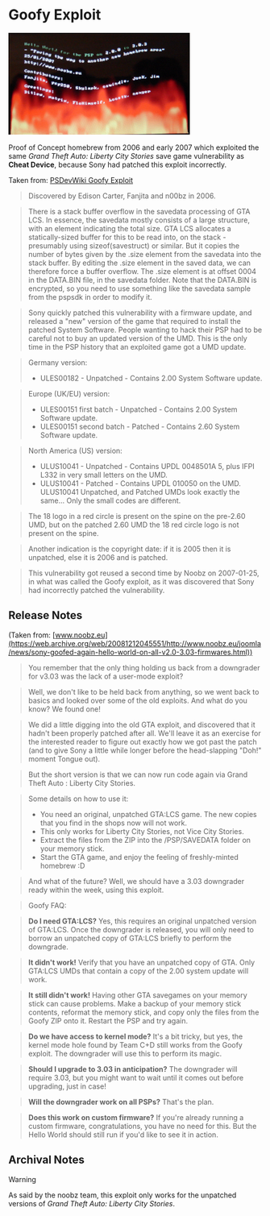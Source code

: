 # Goofy Exploit

![1 Goofy Exploit](../../../Pictures/Bonus/flamehw_thumb.png)

Proof of Concept homebrew from 2006 and early 2007 which exploited the same _Grand Theft Auto: Liberty City Stories_ save game vulnerability as **Cheat Device**, because Sony had patched this exploit incorrectly.

Taken from: [PSDevWiki Goofy Exploit](https://www.psdevwiki.com/psp/Vulnerabilities#Grand_Theft_Auto:_Liberty_City_Stories_UMD_(and_the_Goofy_exploit):_PSP_2.00-3.03._Patched_3.30)

> Discovered by Edison Carter, Fanjita and n00bz in 2006.

> There is a stack buffer overflow in the savedata processing of GTA LCS. In essence, the savedata mostly consists of a large structure, with an element indicating the total size. GTA LCS allocates a statically-sized buffer for this to be read into, on the stack - presumably using sizeof(savestruct) or similar. But it copies the number of bytes given by the .size element from the savedata into the stack buffer. By editing the .size element in the saved data, we can therefore force a buffer overflow. The .size element is at offset 0004 in the DATA.BIN file, in the savedata folder. Note that the DATA.BIN is encrypted, so you need to use something like the savedata sample from the pspsdk in order to modify it.

> Sony quickly patched this vulnerability with a firmware update, and released a "new" version of the game that required to install the patched System Software. People wanting to hack their PSP had to be careful not to buy an updated version of the UMD. This is the only time in the PSP history that an exploited game got a UMD update.

> Germany version: 
> - ULES00182 - Unpatched - Contains 2.00 System Software update.

> Europe (UK/EU) version: 
> - ULES00151 first batch - Unpatched - Contains 2.00 System Software update.
> - ULES00151 second batch - Patched - Contains 2.60 System Software update.

> North America (US) version:
> - ULUS10041 - Unpatched - Contains UPDL 0048501A 5, plus IFPI L332 in very small letters on the UMD.
> - ULUS10041 - Patched - Contains UPDL 010050 on the UMD.
> ULUS10041 Unpatched, and Patched UMDs look exactly the same... Only the small codes are different.

> The 18 logo in a red circle is present on the spine on the pre-2.60 UMD, but on the patched 2.60 UMD the 18 red circle logo is not present on the spine.

> Another indication is the copyright date: if it is 2005 then it is unpatched, else it is 2006 and is patched.

> This vulnerability got reused a second time by Noobz on 2007-01-25, in what was called the Goofy exploit, as it was discovered that Sony had incorrectly patched the vulnerability.

## Release Notes
(Taken from: [www.noobz.eu](https://web.archive.org/web/20081212045551/http://www.noobz.eu/joomla/news/sony-goofed-again-hello-world-on-all-v2.0-3.03-firmwares.html))

> You remember that the only thing holding us back from a downgrader for v3.03 was the lack of a user-mode exploit?

> Well, we don't like to be held back from anything, so we went back to basics and looked over some of the old exploits.  And what do you know?  We found one!

> We did a little digging into the old GTA exploit, and discovered that it hadn't been properly patched after all.  We'll leave it as an exercise for the interested reader to figure out exactly how we got past the patch (and to give Sony a little while longer before the head-slapping "Doh!" moment Tongue out).

> But the short version is that we can now run code again via Grand Theft Auto : Liberty City Stories.

> Some details on how to use it:
> - You need an original, unpatched GTA:LCS game.  The new copies that you find in the shops now will not work.
> - This only works for Liberty City Stories, not Vice City Stories.
> - Extract the files from the ZIP into the /PSP/SAVEDATA folder on your memory stick.
> - Start the GTA game, and enjoy the feeling of freshly-minted homebrew :D

> And what of the future?  Well, we should have a 3.03 downgrader ready within the week, using this exploit. 

> Goofy FAQ:

> **Do I need GTA:LCS?**
> Yes, this requires an original unpatched version of GTA:LCS. Once the downgrader is released, you will only need to borrow an unpatched copy of GTA:LCS briefly to perform the downgrade.

> **It didn't work!**
> Verify that you have an unpatched copy of GTA. Only GTA:LCS UMDs that contain a copy of the 2.00 system update will work.

> **It still didn't work!**
> Having other GTA savegames on your memory stick can cause problems. Make a backup of your memory stick contents, reformat the memory stick, and copy only the files from the Goofy ZIP onto it. Restart the PSP and try again.

> **Do we have access to kernel mode?**
> It's a bit tricky, but yes, the kernel mode hole found by Team C+D still works from the Goofy exploit. The downgrader will use this to perform its magic.

> **Should I upgrade to 3.03 in anticipation?**
> The downgrader will require 3.03, but you might want to wait until it comes out before upgrading, just in case!

> **Will the downgrader work on all PSPs?**
> That's the plan.

> **Does this work on custom firmware?**
> If you're already running a custom firmware, congratulations, you have no need for this. But the Hello World should still run if you'd like to see it in action.

## Archival Notes
> [!WARNING]
> As said by the noobz team, this exploit only works for the unpatched versions of _Grand Theft Auto: Liberty City Stories_.
